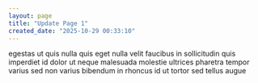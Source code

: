 ```yaml
---
layout: page
title: "Update Page 1"
created_date: "2025-10-29 00:33:10"
---
```


egestas ut quis nulla quis eget nulla velit faucibus in sollicitudin quis imperdiet id dolor ut neque malesuada molestie ultrices pharetra tempor varius sed non varius bibendum in rhoncus id ut tortor sed tellus augue 
